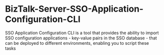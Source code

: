 # BizTalk-Server-SSO-Application-Configuration-CLI
SSO Application Configuration CLI is a tool that provides the ability to import SSO configuration applications - key-value pairs in the SSO database - that can be deployed to different environments, enabling you to script these tasks
